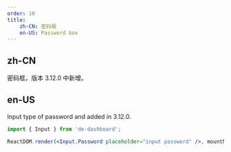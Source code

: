 ```yaml
---
order: 10
title:
    zh-CN: 密码框
    en-US: Password box
---
```


## zh-CN

密码框，版本 3.12.0 中新增。

## en-US

Input type of password and added in 3.12.0.

````jsx
import { Input } from 'de-dashboard';

ReactDOM.render(<Input.Password placeholder="input password" />, mountNode);
````
